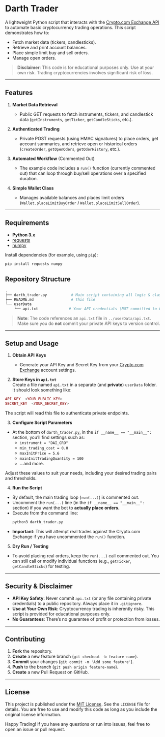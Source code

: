 # Darth Trader

A lightweight Python script that interacts with the [Crypto.com Exchange API](https://exchange-docs.crypto.com/) to automate basic cryptocurrency trading operations. This script demonstrates how to:

- Fetch market data (tickers, candlesticks).  
- Retrieve and print account balances.  
- Place simple limit buy and sell orders.  
- Manage open orders.

> **Disclaimer**: This code is for educational purposes only. Use at your own risk. Trading cryptocurrencies involves significant risk of loss.

---

## Features

1. **Market Data Retrieval**  
   - Public GET requests to fetch instruments, tickers, and candlestick data (`getInstruments`, `getTicker`, `getCandleSticks`, etc.).

2. **Authenticated Trading**  
   - Private POST requests (using HMAC signatures) to place orders, get account summaries, and retrieve open or historical orders (`createOrder`, `getOpenOders`, `getOderHistory`, etc.).

3. **Automated Workflow** (Commented Out)  
   - The example code includes a `run()` function (currently commented out) that can loop through buy/sell operations over a specified duration.

4. **Simple Wallet Class**  
   - Manages available balances and places limit orders (`Wallet.placeLimitBuyOrder` / `Wallet.placeLimitSellOrder`).

---

## Requirements

- **Python 3.x**
- [requests](https://pypi.org/project/requests/)  
- [numpy](https://pypi.org/project/numpy/)

Install dependencies (for example, using `pip`):

```bash
pip install requests numpy
```

## Repository Structure

```graphql
.
├── darth_trader.py           # Main script containing all logic & classes
├── README.md                 # This file
└── userData
    └── api.txt              # Your API credentials (NOT committed to Git)
```

> **Note**: The code references an `api.txt` file in `../userData/api.txt`.  
> Make sure you do **not** commit your private API keys to version control.

---

## Setup and Usage

1. **Obtain API Keys**  
   - Generate your API Key and Secret Key from your [Crypto.com Exchange](https://crypto.com/exchange) account settings.

2. **Store Keys in `api.txt`**  
   Create a file named `api.txt` in a separate (and **private**) `userData` folder.  
   It should look something like:


```php
API_KEY  <YOUR_PUBLIC_KEY>
SECRET_KEY  <YOUR_SECRET_KEY>
```
The script will read this file to authenticate private endpoints.

3. **Configure Script Parameters**  
- At the bottom of `darth_trader.py`, in the `if __name__ == "__main__":` section, you’ll find settings such as:
  - `instrument = "DAI_CRO"`  
  - `min_trading_cost = 0.0`  
  - `maxInitPrice = 5.6`  
  - `mainInitTradingQuantity = 100`  
  - …and more.

Adjust these values to suit your needs, including your desired trading pairs and thresholds.

4. **Run the Script**  
- By default, the main trading loop (`run(...)`) is commented out.  
- Uncomment the `run(...)` line (in the `if __name__ == "__main__":` section) if you want the bot to **actually place orders**.
- Execute from the command line:
  ```bash
  python3 darth_trader.py
  ```
- **Important**: This will attempt real trades against the Crypto.com Exchange if you have uncommented the `run()` function.

5. **Dry Run / Testing**  
- To avoid placing real orders, keep the `run(...)` call commented out. You can still call or modify individual functions (e.g., `getTicker`, `getCandleSticks`) for testing.

---

## Security & Disclaimer

- **API Key Safety**: Never commit `api.txt` (or any file containing private credentials) to a public repository. Always place it in `.gitignore`.  
- **Use at Your Own Risk**: Cryptocurrency trading is inherently risky. This script is provided for educational purposes only.  
- **No Guarantees**: There’s no guarantee of profit or protection from losses.

---

## Contributing

1. **Fork** the repository.  
2. **Create** a new feature branch (`git checkout -b feature-name`).  
3. **Commit** your changes (`git commit -m 'Add some feature'`).  
4. **Push** to the branch (`git push origin feature-name`).  
5. **Create** a new Pull Request on GitHub.

---

## License

This project is published under the [MIT License](https://opensource.org/licenses/MIT). See the `LICENSE` file for details. You are free to use and modify this code as long as you include the original license information.


Happy Trading! If you have any questions or run into issues, feel free to open an issue or pull request.
